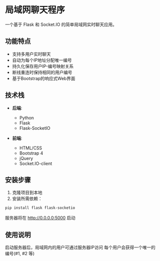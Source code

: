 # 局域网聊天程序

一个基于 Flask 和 Socket.IO 的简单局域网实时聊天应用。

## 功能特点

- 支持多用户实时聊天
- 自动为每个IP地址分配唯一编号
- 持久化保存用户IP-编号映射关系
- 断线重连时保持相同的用户编号
- 基于Bootstrap的响应式Web界面

## 技术栈

- **后端**:
  - Python
  - Flask
  - Flask-SocketIO

- **前端**:
  - HTML/CSS
  - Bootstrap 4
  - jQuery
  - Socket.IO-client

## 安装步骤

1. 克隆项目到本地
2. 安装所需依赖：

```bash
pip install flask flask-socketio
```
服务器将在 http://0.0.0.0:5000 启动

## 使用说明
启动服务器后，局域网内的用户可通过服务器IP访问
每个用户会获得一个唯一的编号(#1, #2 等)
